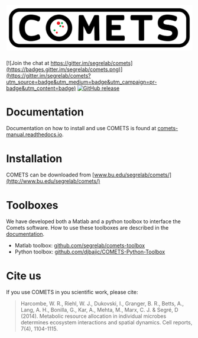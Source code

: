 # ![COMETS](comets-logo.png)
[![Join the chat at https://gitter.im/segrelab/comets](https://badges.gitter.im/segrelab/comets.png)](https://gitter.im/segrelab/comets?utm_source=badge&utm_medium=badge&utm_campaign=pr-badge&utm_content=badge)
[![GitHub release](https://img.shields.io/github/release/segrelab/comets/all.svg)](https://GitHub.com/segrelab/comets/releases/)

# Documentation
Documentation on how to install and use COMETS is found at [comets-manual.readthedocs.io](https://comets-manual.readthedocs.io/en/latest/).

# Installation
COMETS can be downloaded from [www.bu.edu/segrelab/comets/](http://www.bu.edu/segrelab/comets/)

# Toolboxes
We have developed both a Matlab and a python toolbox to interface the Comets software. How to use these toolboxes are described in the [documentation](https://comets-manual.readthedocs.io/en/latest/).
 - Matlab toolbox: [github.com/segrelab/comets-toolbox](https://github.com/segrelab/comets-toolbox)
 - Python toolbox: [github.com/djbajic/COMETS-Python-Toolbox](https://github.com/djbajic/COMETS-Python-Toolbox)

# Cite us
If you use COMETS in you scientific work, please cite:
>Harcombe, W. R., Riehl, W. J., Dukovski, I., Granger, B. R., Betts, A., Lang, A. H., Bonilla, G., Kar, A., Mehta, M., Marx, C. J. & Segré, D (2014). Metabolic resource allocation in individual microbes determines ecosystem interactions and spatial dynamics. Cell reports, 7(4), 1104-1115.

